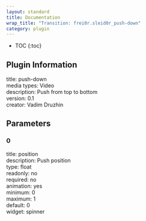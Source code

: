 ```yaml
---
layout: standard
title: Documentation
wrap_title: "Transition: frei0r.sleid0r_push-down"
category: plugin
---
```

* TOC
{:toc}

## Plugin Information

title: push-down  
media types:
Video  
description: Push from top to bottom  
version: 0.1  
creator: Vadim Druzhin  

## Parameters

### 0

title: position    
description:
Push position  
type: float  
readonly: no  
required: no  
animation: yes  
minimum: 0  
maximum: 1  
default: 0  
widget: spinner  

